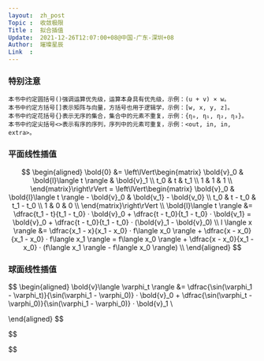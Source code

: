 ```yaml
---
layout:  zh_post
Topic :  收敛极限
Title :  拟合插值
Update:  2021-12-26T12:07:00+08@中国-广东-深圳+08
Author:  璀璨星辰
Link  :
---
```


### 特别注意

```
本书中约定圆括号()强调运算优先级，运算本身具有优先级，示例：(u + v) × w。
本书中约定方括号[]表示矩阵与向量，方括号也用于逻辑学，示例：[w, x, y, z]。
本书中约定花括号{}表示无序的集合，集合中的元素不重复，示例：{η₀, η₁, η₂, η₃}。
本书中约定尖括号<>表示有序的序列，序列中的元素可重复，示例：<out, in, in, extra>。
```

### 平面线性插值

$$
\begin{aligned}
\bold{0} &= \left\lVert\begin{matrix}
\bold{v}_0 & \bold{l}\langle t \rangle & \bold{v}_1 \\
t_0 & t & t_1 \\
1 & 1 & 1 \\
\end{matrix}\right\rVert = \left\lVert\begin{matrix}
\bold{v}_0 & \bold{l}\langle t \rangle - \bold{v}_0 & \bold{v_1} - \bold{v_0} \\
t_0 & t - t_0 & t_1 - t_0 \\
1 & 0 & 0 \\
\end{matrix}\right\rVert \\
\bold{l}\langle t \rangle &= \dfrac{t_1 - t}{t_1 - t_0} · \bold{v}_0 + \dfrac{t - t_0}{t_1 - t_0} · \bold{v_1} = \bold{v}_0 + \dfrac{t - t_0}{t_1 - t_0} · (\bold{v}_1 - \bold{v}_0) \\
l \langle x \rangle &= \dfrac{x_1 - x}{x_1 - x_0} · f\langle x_0 \rangle + \dfrac{x - x_0}{x_1 - x_0} · f\langle x_1 \rangle = f\langle x_0 \rangle + \dfrac{x - x_0}{x_1 - x_0} · (f\langle x_1 \rangle - f\langle x_0 \rangle) \\
\end{aligned}
$$

### 球面线性插值

$$
\begin{aligned}
\bold{v}\langle \varphi_t \rangle &= \dfrac{\sin(\varphi_1 - \varphi_t)}{\sin(\varphi_1 - \varphi_0)} · \bold{v}_0 + \dfrac{\sin(\varphi_t - \varphi_0)}{\sin(\varphi_1 - \varphi_0)} · \bold{v}_1 \\


\end{aligned}
$$

$$

$$



